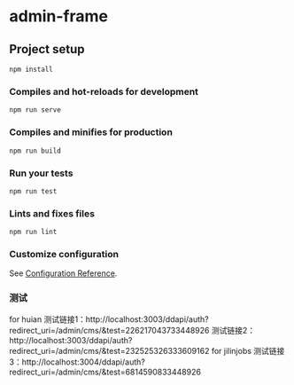 # admin-frame

## Project setup
```
npm install
```

### Compiles and hot-reloads for development
```
npm run serve
```

### Compiles and minifies for production
```
npm run build
```

### Run your tests
```
npm run test
```

### Lints and fixes files
```
npm run lint
```

### Customize configuration
See [Configuration Reference](https://cli.vuejs.org/config/).

### 测试
for huian
测试链接1：http://localhost:3003/ddapi/auth?redirect_uri=/admin/cms/&test=226217043733448926
测试链接2：http://localhost:3003/ddapi/auth?redirect_uri=/admin/cms/&test=232525326333609162
for jilinjobs
测试链接3：http://localhost:3004/ddapi/auth?redirect_uri=/admin/cms/&test=6814590833448926
